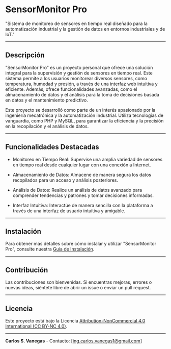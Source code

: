 # SensorMonitor Pro

"Sistema de monitoreo de sensores en tiempo real diseñado para la automatización industrial y la gestión de datos en entornos industriales y de IoT."

---

## Descripción

"SensorMonitor Pro" es un proyecto personal que ofrece una solución integral para la supervisión y gestión de sensores en tiempo real. Este sistema permite a los usuarios monitorear diversos sensores, como temperatura, humedad y presión, a través de una interfaz web intuitiva y eficiente. Además, ofrece funcionalidades avanzadas, como el almacenamiento de datos y el análisis para la toma de decisiones basada en datos y el mantenimiento predictivo.

Este proyecto se desarrolló como parte de un interés apasionado por la ingeniería mecatrónica y la automatización industrial. Utiliza tecnologías de vanguardia, como PHP y MySQL, para garantizar la eficiencia y la precisión en la recopilación y el análisis de datos.

---

## Funcionalidades Destacadas

- Monitoreo en Tiempo Real: Supervise una amplia variedad de sensores en tiempo real desde cualquier lugar con una conexión a Internet.

- Almacenamiento de Datos: Almacene de manera segura los datos recopilados para un acceso y análisis posteriores.

- Análisis de Datos: Realice un análisis de datos avanzado para comprender tendencias y patrones y tomar decisiones informadas.

- Interfaz Intuitiva: Interactúe de manera sencilla con la plataforma a través de una interfaz de usuario intuitiva y amigable.

---

## Instalación

Para obtener más detalles sobre cómo instalar y utilizar "SensorMonitor Pro", consulte nuestra [Guía de Instalación](docs/installation.md).

---

## Contribución

Las contribuciones son bienvenidas. Si encuentras mejoras, errores o nuevas ideas, siéntete libre de abrir un issue o enviar un pull request.

---

## Licencia

Este proyecto está bajo la Licencia [Attribution-NonCommercial 4.0 International (CC BY-NC 4.0)](https://creativecommons.org/licenses/by-nc/4.0/deed.es).

---

**Carlos S. Vanegas** - Contacto: [ing.carlos.vanegas1@gmail.com]

